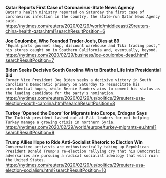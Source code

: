 **Qatar Reports First Case of Coronavirus-State News Agency**\
`Qatar's health ministry reported on Saturday the first case of coronavirus infection in the country, the state-run Qatar News Agency said. `\
https://nytimes.com/reuters/2020/02/29/world/middleeast/29reuters-china-health-qatar.html?searchResultPosition=6

**Joe Coulombe, Who Founded Trader Joe’s, Dies at 89**\
`“Equal parts gourmet shop, discount warehouse and Tiki trading post,” his stores caught on in Southern California and, eventually, beyond.`\
https://nytimes.com/2020/02/29/business/joe-coulombe-dead.html?searchResultPosition=7

**Biden Seeks Decisive South Carolina Win to Breathe Life Into Presidential Bid**\
`Former Vice President Joe Biden seeks a decisive victory in South Carolina's Democratic primary on Saturday to resuscitate his presidential hopes, while Bernie Sanders aims to cement his status as the leading candidate for the party's nomination.`\
https://nytimes.com/reuters/2020/02/29/us/politics/29reuters-usa-election-south-carolina.html?searchResultPosition=8

**Turkey ‘Opened the Doors’ for Migrants Into Europe, Erdogan Says**\
`The Turkish president lashed out at E.U. leaders for not helping Turkey manage a growing crisis in northern Syria.`\
https://nytimes.com/2020/02/29/world/europe/turkey-migrants-eu.html?searchResultPosition=9

**Trump Allies Hope to Ride Anti-Socialist Rhetoric to Election Win**\
`Conservative activists are enthusiastically taking up Republican President Donald Trump's re-election rallying cry that his Democratic adversaries are pursuing a radical socialist ideology that will ruin the United States.`\
https://nytimes.com/reuters/2020/02/29/us/politics/29reuters-usa-election-socialism.html?searchResultPosition=10


